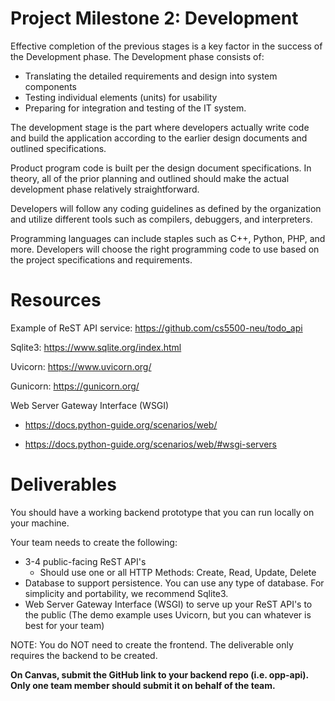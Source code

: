 # Project Milestone 2: Development

Effective completion of the previous stages is a key factor in the success of the Development phase. The Development phase consists of:

* Translating the detailed requirements and design into system components
* Testing individual elements (units) for usability
* Preparing for integration and testing of the IT system.

The development stage is the part where developers actually write code and build the application according to the earlier design documents and outlined specifications.

Product program code is built per the design document specifications. In theory, all of the prior planning and outlined should make the actual development phase relatively straightforward.

Developers will follow any coding guidelines as defined by the organization and utilize different tools such as compilers, debuggers, and interpreters.

Programming languages can include staples such as C++, Python, PHP, and more. Developers will choose the right programming code to use based on the project specifications and requirements.

# Resources

Example of ReST API service: https://github.com/cs5500-neu/todo_api

Sqlite3: https://www.sqlite.org/index.html

Uvicorn: https://www.uvicorn.org/

Gunicorn: https://gunicorn.org/

Web Server Gateway Interface (WSGI)
* https://docs.python-guide.org/scenarios/web/

* https://docs.python-guide.org/scenarios/web/#wsgi-servers

# Deliverables

You should have a working backend prototype that you can run locally on your machine. 

Your team needs to create the following:

* 3-4 public-facing ReST API's 
  * Should use one or all HTTP Methods: Create, Read, Update, Delete
* Database to support persistence. You can use any type of database. For simplicity and portability, we recommend Sqlite3.
* Web Server Gateway Interface (WSGI) to serve up your ReST API's to the public (The demo example uses Uvicorn, but you can whatever is best for your team)

NOTE: You do NOT need to create the frontend. The deliverable only requires the backend to be created.




**On Canvas, submit the GitHub link to your backend repo (i.e. opp-api). Only one team member should submit it on behalf of the team.**  